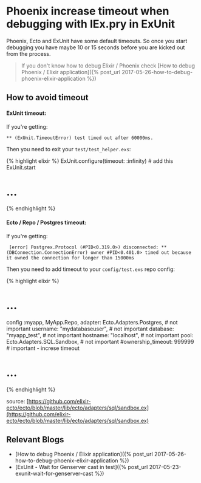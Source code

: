 # Phoenix increase timeout when debugging with IEx.pry in ExUnit

Phoenix, Ecto and ExUnit have some
default timeouts. So once you start debugging you have maybe 10 or 15
seconds before you are kicked out from the process.

> If you don't know how to debug Elixir / Phoenix check [How to debug Phoenix / Elixir application]({% post_url 2017-05-26-how-to-debug-phoenix-elixir-application %})

## How to avoid timeout

#### ExUnit timeout:

If you're getting:

`** (ExUnit.TimeoutError) test timed out after 60000ms.`

Then you need to exit your `test/test_helper.exs`:

{% highlight elixir %}
ExUnit.configure(timeout: :infinity)  # add this
ExUnit.start
# ...
{% endhighlight %}

#### Ecto / Repo / Postgres timeout:


If you're getting:

` [error] Postgrex.Protocol (#PID<0.319.0>) disconnected: **(DBConnection.ConnectionError) owner #PID<0.401.0> timed out because it owned the connection for longer than 15000ms`

Then you need to add timeout to your `config/test.exs` repo config:


{% highlight elixir %}
# ...
config :myapp, MyApp.Repo,
  adapter: Ecto.Adapters.Postgres,     # not important
  username: "mydatabaseuser",          # not important
  database: "myapp_test",              # not important
  hostname: "localhost",               # not important
  pool: Ecto.Adapters.SQL.Sandbox,     # not important
  #ownership_timeout: 999999           # important - increse timeout
# ...
{% endhighlight %}

source: [https://github.com/elixir-ecto/ecto/blob/master/lib/ecto/adapters/sql/sandbox.ex](https://github.com/elixir-ecto/ecto/blob/master/lib/ecto/adapters/sql/sandbox.ex)

## Relevant Blogs

* [How to debug Phoenix / Elixir application]({% post_url 2017-05-26-how-to-debug-phoenix-elixir-application %})
* [ExUnit - Wait for Genserver cast in test]({% post_url 2017-05-23-exunit-wait-for-genserver-cast %})


